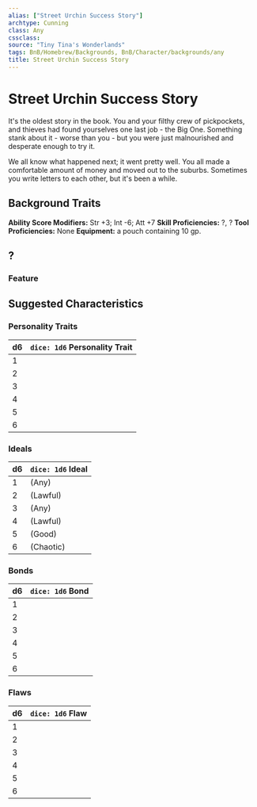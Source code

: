 ```yaml
---
alias: ["Street Urchin Success Story"]
archtype: Cunning
class: Any
cssclass: 
source: "Tiny Tina's Wonderlands"
tags: BnB/Homebrew/Backgrounds, BnB/Character/backgrounds/any
title: Street Urchin Success Story
---
```


# Street Urchin Success Story

It's the oldest story in the book. You and your filthy crew of pickpockets, and thieves had found yourselves one last job - the Big One. Something stank about it - worse than you - but you were just malnourished and desperate enough to try it.

We all know what happened next; it went pretty well. You all made a comfortable amount of money and moved out to the suburbs. Sometimes you write letters to each other, but it's been a while.

## Background Traits

**Ability Score Modifiers:** Str +3; Int -6; Att +7
**Skill Proficiencies:** ?, ?
**Tool Proficiencies:** None
**Equipment:** a pouch containing 10 gp.

## ?

### Feature

## Suggested Characteristics

### Personality Traits

| d6 | `dice: 1d6` Personality Trait |
| --- | --- |
| 1 |  |
| 2 | |
| 3 |  |
| 4 |  |
| 5 |  |
| 6 |  |

### Ideals

| d6 | `dice: 1d6` Ideal |
| --- | --- |
| 1 | (Any) |
| 2 |  (Lawful) |
| 3 |  (Any) |
| 4 |  (Lawful) |
| 5 |  (Good) |
| 6 |  (Chaotic) |

### Bonds

| d6 | `dice: 1d6` Bond |
| --- | --- |
| 1 |  |
| 2 |  |
| 3 | |
| 4 |  |
| 5 | |
| 6 |  |

### Flaws

| d6  | `dice: 1d6` Flaw |
| --- | ---------------- |
| 1   |                  |
| 2   |                  |
| 3   |                  |
| 4   |                  |
| 5   |                  |
| 6   |                  |

